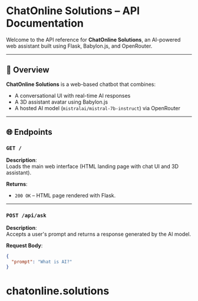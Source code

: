 # ChatOnline Solutions – API Documentation

Welcome to the API reference for **ChatOnline Solutions**, an AI-powered web assistant built using Flask, Babylon.js, and OpenRouter.

---

## 🧠 Overview

**ChatOnline Solutions** is a web-based chatbot that combines:
- A conversational UI with real-time AI responses
- A 3D assistant avatar using Babylon.js
- A hosted AI model (`mistralai/mistral-7b-instruct`) via OpenRouter

---

## 🌐 Endpoints

### `GET /`

**Description**:  
Loads the main web interface (HTML landing page with chat UI and 3D assistant).

**Returns**:  
- `200 OK` – HTML page rendered with Flask.

---

### `POST /api/ask`

**Description**:  
Accepts a user's prompt and returns a response generated by the AI model.

**Request Body**:
```json
{
  "prompt": "What is AI?"
}
```

# chatonline.solutions
